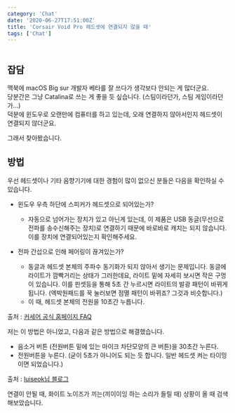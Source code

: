 ```yaml
---
category: 'Chat'
date: '2020-06-27T17:51:00Z'
title: 'Corsair Void Pro 헤드셋에 연결되지 않을 때'
tags: ['Chat']
---
```


```toc

```

## 잡담

맥북에 macOS Big sur 개발자 베타를 잘 쓰다가 생각보다 안되는 게 많더군요.  
당분간은 그냥 Catalina로 쓰는 게 좋을 듯 싶습니다. (스팀이라던가, 스팀 게임이라던가...)  
덕분에 윈도우로 오랜만에 컴퓨터를 하고 있는데, 오래 연결하지 않아서인지 헤드셋이 연결되지 않더군요.

그래서 찾아봤습니다.

## 방법

우선 헤드셋이나 기타 음향기기에 대한 경험이 많이 없으신 분들은 다음을 확인하실 수 있습니다.

- 윈도우 우측 하단에 스피커가 헤드셋으로 되어있는가?

  - 자동으로 넘어가는 장치가 있고 아닌게 있는데, 이 제품은 USB 동글(무선으로 전파를 송수신해주는 장치)로 연결하기 때문에 바로바로 캐치는 되지 않습니다. 이를 장치에 연결되어있는지 확인해주세요.

- 전파 간섭으로 인해 페어링이 끊겨있는가?
  - 동글과 헤드셋 본체의 주파수 동기화가 되지 않아서 생기는 문제입니다. 동글에 라이트가 깜빡거리는 상태가 그러한데요, 라이트 밑에 자세히 보시면 작은 구멍이 있습니다. 이를 핀셋등을 통해 5초 간 누르시면 라이트의 발광 패턴이 바뀌게 됩니다. (엑박원패드를 꾹 눌러보면 점멸 패턴이 바뀌죠? 그것과 비슷합니다.)
  - 이 때, 헤드셋 본체의 전원을 10초간 누릅니다.

출처 : [커세어 공식 홈페이지 FAQ](https://www.corsair.co.kr/board/board.html?code=comsvil63&page=1&type=v&num1=999981&num2=00000&lock=N&flag=notice)

저는 이 방법은 아니었고, 다음과 같은 방법으로 해결했습니다.

- 음소거 버튼 (전원버튼 밑에 있는 마이크 차단모양의 큰 버튼)을 30초간 누른다.
- 전원버튼을 누른다. (굳이 5초가 아니어도 되는 듯 합니다. 일반 헤드셋 켜는 타이밍이면 되었습니다.)

출처 : [luiseok님 블로그](https://luiseok.com/23)

연결이 안될 때, 화이트 노이즈가 끼는(끼이이잉 하는 소리가 들릴 때) 상황이 올 때 검색해보았습니다.
